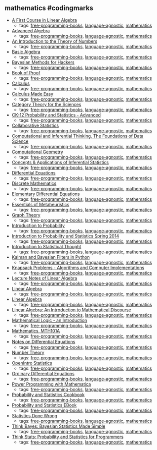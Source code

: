 mathematics #codingmarks 
---
* [A First Course in Linear Algebra](http://linear.ups.edu)
    * tags: [free-programming-books](../tags/free-programming-books.md), [language-agnostic](../tags/language-agnostic.md), [mathematics](../tags/mathematics.md)
* [Advanced Algebra](http://www.math.stonybrook.edu/~aknapp/download/a2-alg-inside.pdf)
    * tags: [free-programming-books](../tags/free-programming-books.md), [language-agnostic](../tags/language-agnostic.md), [mathematics](../tags/mathematics.md)
* [An Introduction to the Theory of Numbers](http://www.trillia.com/moser-number.html)
    * tags: [free-programming-books](../tags/free-programming-books.md), [language-agnostic](../tags/language-agnostic.md), [mathematics](../tags/mathematics.md)
* [Basic Algebra](http://www.math.stonybrook.edu/~aknapp/download/b2-alg-inside.pdf)
    * tags: [free-programming-books](../tags/free-programming-books.md), [language-agnostic](../tags/language-agnostic.md), [mathematics](../tags/mathematics.md)
* [Bayesian Methods for Hackers](https://github.com/CamDavidsonPilon/Probabilistic-Programming-and-Bayesian-Methods-for-Hackers)
    * tags: [free-programming-books](../tags/free-programming-books.md), [language-agnostic](../tags/language-agnostic.md), [mathematics](../tags/mathematics.md)
* [Book of Proof](http://www.people.vcu.edu/~rhammack/BookOfProof/)
    * tags: [free-programming-books](../tags/free-programming-books.md), [language-agnostic](../tags/language-agnostic.md), [mathematics](../tags/mathematics.md)
* [Calculus](http://ocw.mit.edu/ans7870/resources/Strang/Edited/Calculus/Calculus.pdf)
    * tags: [free-programming-books](../tags/free-programming-books.md), [language-agnostic](../tags/language-agnostic.md), [mathematics](../tags/mathematics.md)
* [Calculus Made Easy](http://www.gutenberg.org/ebooks/33283)
    * tags: [free-programming-books](../tags/free-programming-books.md), [language-agnostic](../tags/language-agnostic.md), [mathematics](../tags/mathematics.md)
* [Category Theory for the Sciences](http://category-theory.mitpress.mit.edu)
    * tags: [free-programming-books](../tags/free-programming-books.md), [language-agnostic](../tags/language-agnostic.md), [mathematics](../tags/mathematics.md)
* [CK-12 Probability and Statistics - Advanced](http://www.ck12.org/book/Probability-and-Statistics---Advanced-%2528Second-Edition%2529/)
    * tags: [free-programming-books](../tags/free-programming-books.md), [language-agnostic](../tags/language-agnostic.md), [mathematics](../tags/mathematics.md)
* [Collaborative Statistics](http://cnx.org/contents/5e0744f9-9e79-4348-9237-ed012213a2d6%4040.9)
    * tags: [free-programming-books](../tags/free-programming-books.md), [language-agnostic](../tags/language-agnostic.md), [mathematics](../tags/mathematics.md)
* [Computational and Inferential Thinking. The Foundations of Data Science](https://www.inferentialthinking.com)
    * tags: [free-programming-books](../tags/free-programming-books.md), [language-agnostic](../tags/language-agnostic.md), [mathematics](../tags/mathematics.md)
* [Computational Geometry](http://web.mit.edu/hyperbook/Patrikalakis-Maekawa-Cho/)
    * tags: [free-programming-books](../tags/free-programming-books.md), [language-agnostic](../tags/language-agnostic.md), [mathematics](../tags/mathematics.md)
* [Concepts & Applications of Inferential Statistics](http://vassarstats.net/textbook/)
    * tags: [free-programming-books](../tags/free-programming-books.md), [language-agnostic](../tags/language-agnostic.md), [mathematics](../tags/mathematics.md)
* [Differential Equations](http://tutorial.math.lamar.edu/download.aspx)
    * tags: [free-programming-books](../tags/free-programming-books.md), [language-agnostic](../tags/language-agnostic.md), [mathematics](../tags/mathematics.md)
* [Discrete Mathematics](http://home.iitk.ac.in/%7Earlal/book/mth202.pdf)
    * tags: [free-programming-books](../tags/free-programming-books.md), [language-agnostic](../tags/language-agnostic.md), [mathematics](../tags/mathematics.md)
* [Elementary Differential Equations](http://ramanujan.math.trinity.edu/wtrench/texts/TRENCH_DIFF_EQNS_I.PDF)
    * tags: [free-programming-books](../tags/free-programming-books.md), [language-agnostic](../tags/language-agnostic.md), [mathematics](../tags/mathematics.md)
* [Essentials of Metaheuristics](http://cs.gmu.edu/~sean/book/metaheuristics/)
    * tags: [free-programming-books](../tags/free-programming-books.md), [language-agnostic](../tags/language-agnostic.md), [mathematics](../tags/mathematics.md)
* [Graph Theory](http://compalg.inf.elte.hu/~tony/Oktatas/TDK/FINAL/)
    * tags: [free-programming-books](../tags/free-programming-books.md), [language-agnostic](../tags/language-agnostic.md), [mathematics](../tags/mathematics.md)
* [Introduction to Probability](http://www.dartmouth.edu/~chance/teaching_aids/books_articles/probability_book/book.html)
    * tags: [free-programming-books](../tags/free-programming-books.md), [language-agnostic](../tags/language-agnostic.md), [mathematics](../tags/mathematics.md)
* [Introduction to Probability and Statistics Spring 2014](http://ocw.mit.edu/courses/mathematics/18-05-introduction-to-probability-and-statistics-spring-2014/)
    * tags: [free-programming-books](../tags/free-programming-books.md), [language-agnostic](../tags/language-agnostic.md), [mathematics](../tags/mathematics.md)
* [Introduction to Statistical Thought](http://people.math.umass.edu/~lavine/Book/book.html)
    * tags: [free-programming-books](../tags/free-programming-books.md), [language-agnostic](../tags/language-agnostic.md), [mathematics](../tags/mathematics.md)
* [Kalman and Bayesian Filters in Python](https://github.com/rlabbe/Kalman-and-Bayesian-Filters-in-Python)
    * tags: [free-programming-books](../tags/free-programming-books.md), [language-agnostic](../tags/language-agnostic.md), [mathematics](../tags/mathematics.md)
* [Knapsack Problems - Algorithms and Computer Implementations](http://www.or.deis.unibo.it/knapsack.html)
    * tags: [free-programming-books](../tags/free-programming-books.md), [language-agnostic](../tags/language-agnostic.md), [mathematics](../tags/mathematics.md)
* [Lecture Notes of Linear Algebra](http://home.iitk.ac.in/~psraj/mth102/lecture_notes.html)
    * tags: [free-programming-books](../tags/free-programming-books.md), [language-agnostic](../tags/language-agnostic.md), [mathematics](../tags/mathematics.md)
* [Linear Algebra](http://home.iitk.ac.in/~arlal/book/nptel/pdf/booklinear.html)
    * tags: [free-programming-books](../tags/free-programming-books.md), [language-agnostic](../tags/language-agnostic.md), [mathematics](../tags/mathematics.md)
* [Linear Algebra](https://www.math.ucdavis.edu/~linear/linear-guest.pdf)
    * tags: [free-programming-books](../tags/free-programming-books.md), [language-agnostic](../tags/language-agnostic.md), [mathematics](../tags/mathematics.md)
* [Linear Algebra: An Introduction to Mathematical Discourse](https://en.wikibooks.org/wiki/Linear_Algebra)
    * tags: [free-programming-books](../tags/free-programming-books.md), [language-agnostic](../tags/language-agnostic.md), [mathematics](../tags/mathematics.md)
* [Mathematical Logic - an Introduction](http://www.ii.uib.no/~michal/und/i227/book/book.pdf)
    * tags: [free-programming-books](../tags/free-programming-books.md), [language-agnostic](../tags/language-agnostic.md), [mathematics](../tags/mathematics.md)
* [Mathematics, MTH101A](http://home.iitk.ac.in/~psraj/mth101/)
    * tags: [free-programming-books](../tags/free-programming-books.md), [language-agnostic](../tags/language-agnostic.md), [mathematics](../tags/mathematics.md)
* [Notes on Diﬀerential Equations](http://www.math.cornell.edu/~bterrell/dn.pdf)
    * tags: [free-programming-books](../tags/free-programming-books.md), [language-agnostic](../tags/language-agnostic.md), [mathematics](../tags/mathematics.md)
* [Number Theory](https://github.com/holdenlee/number-theory)
    * tags: [free-programming-books](../tags/free-programming-books.md), [language-agnostic](../tags/language-agnostic.md), [mathematics](../tags/mathematics.md)
* [OpenIntro Statistics](https://www.openintro.org/stat/textbook.php)
    * tags: [free-programming-books](../tags/free-programming-books.md), [language-agnostic](../tags/language-agnostic.md), [mathematics](../tags/mathematics.md)
* [Ordinary Differential Equations](https://en.wikibooks.org/wiki/Ordinary_Differential_Equations)
    * tags: [free-programming-books](../tags/free-programming-books.md), [language-agnostic](../tags/language-agnostic.md), [mathematics](../tags/mathematics.md)
* [Power Programming with Mathematica](http://mathematica.stackexchange.com/questions/16485/are-you-interested-in-purchasing-david-wagners-power-programming-with-mathemat/22724)
    * tags: [free-programming-books](../tags/free-programming-books.md), [language-agnostic](../tags/language-agnostic.md), [mathematics](../tags/mathematics.md)
* [Probability and Statistics Cookbook](http://statistics.zone)
    * tags: [free-programming-books](../tags/free-programming-books.md), [language-agnostic](../tags/language-agnostic.md), [mathematics](../tags/mathematics.md)
* [Probability and Statistics EBook](http://wiki.stat.ucla.edu/socr/index.php/Probability_and_statistics_EBook)
    * tags: [free-programming-books](../tags/free-programming-books.md), [language-agnostic](../tags/language-agnostic.md), [mathematics](../tags/mathematics.md)
* [Statistics Done Wrong](http://www.statisticsdonewrong.com)
    * tags: [free-programming-books](../tags/free-programming-books.md), [language-agnostic](../tags/language-agnostic.md), [mathematics](../tags/mathematics.md)
* [Think Bayes: Bayesian Statistics Made Simple](http://www.greenteapress.com/thinkbayes/)
    * tags: [free-programming-books](../tags/free-programming-books.md), [language-agnostic](../tags/language-agnostic.md), [mathematics](../tags/mathematics.md)
* [Think Stats: Probability and Statistics for Programmers](http://greenteapress.com/thinkstats/)
    * tags: [free-programming-books](../tags/free-programming-books.md), [language-agnostic](../tags/language-agnostic.md), [mathematics](../tags/mathematics.md)
